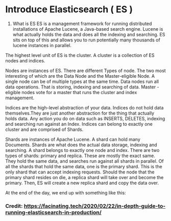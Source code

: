 # Introduce Elasticsearch ( ES )

1. What is ES
ES is a management framework for running distributed installations of Apache Lucene, a Java-based search engine. 
Lucene is what actually holds the data and does all the indexing and searching. ES sits on top of this and allows you to run 
potentially many thousands of lucene instances in parallel.

The highest level unit of ES is the cluster. A cluster is a collection of ES nodes and indices.

Nodes are instances of ES. There are different Types of node. The two most interesting of which are the Data Node and 
the Master-eligible Node. A single node can be of multiple types at the same time. Data nodes run all data operations. 
That is storing, indexing and searching of data. Master -eligible nodes vote for a master that runs the cluster and 
index management.

Indices are the high-level abstraction of your data. Indices do not hold data themselves.They are just another abstraction for the 
thing that actually holds data. Any action you do on data such as INSERTS, DELETES, 
indexing and searching run against an Index. Indices can belong to exactly one cluster and are comprised of Shards.

Shards are instances of Apache Lucene. A shard can hold many Documents. Shards are what does the actual data storage, indexing 
and searching. A shard belongs to exactly one node and index. There are two types of shards: primary and replica.
These are mostly the exact same. They hold the same data, and searches run against all shards in parallel. Of all the shards
that hold the same data, one is the primary shard. This is the only shard that can accept indexing requests.
Should the node that the primary shard resides on die, a replica shard will take over and become the primary. Then, ES 
will create a new replica shard and copy the data over.

At the end of the day, we end up with something like this:




































### Credit: https://facinating.tech/2020/02/22/in-depth-guide-to-running-elasticsearch-in-production/









